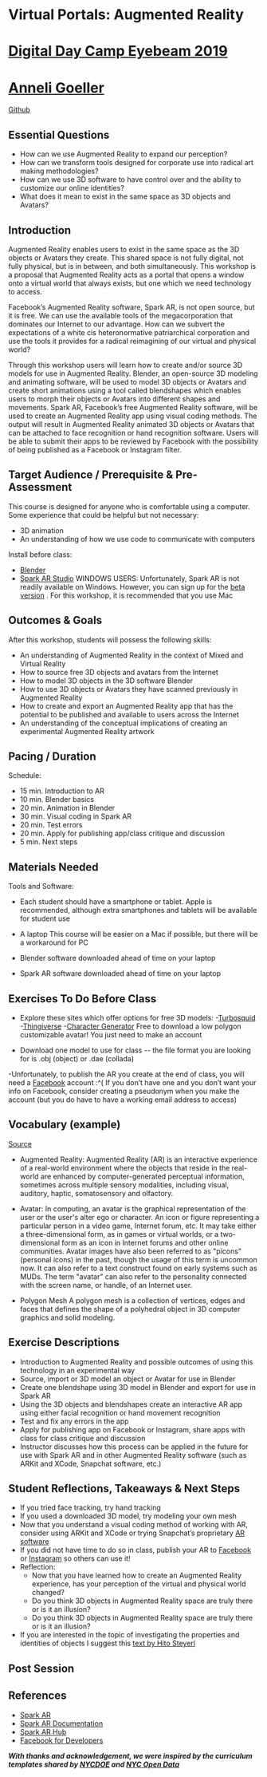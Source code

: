 # Virtual Portals: Augmented Reality
# [Digital Day Camp Eyebeam 2019](https://www.eyebeam.org/2019-digital-day-camp)
# [Anneli Goeller](http://anneligoeller.net)
[Github](github/anneligoeller)

## Essential Questions
- How can we use Augmented Reality to expand our perception?
- How can we transform tools designed for corporate use into radical art making methodologies?
- How can we use 3D software to have control over and the ability to customize our online identities?
- What does it mean to exist in the same space as 3D objects and Avatars?

## Introduction
Augmented Reality enables users to exist in the same space as the 3D objects or Avatars they create. This shared space is not fully digital, not fully physical, but is in between, and both simultaneously. This workshop is a proposal that Augmented Reality acts as a portal that opens a window onto a virtual world that always exists, but one which we need technology to access.

Facebook’s Augmented Reality software, Spark AR, is not open source, but it is free. We can use the available tools of the megacorporation that dominates our Internet to our advantage. How can we subvert the expectations of a white cis heteronormative patriarchical corporation and use the tools it provides for a radical reimagining of our virtual and physical world?

Through this workshop users will learn how to create and/or source 3D models for use in Augmented Reality. Blender, an open-source 3D modeling and animating software, will be used to model 3D objects or Avatars and create short animations using a tool called blendshapes which enables users to morph their objects or Avatars into different shapes and movements. Spark AR, Facebook’s free Augmented Reality software, will be used to create an Augmented Reality app using visual coding methods. The output will result in Augmented Reality animated 3D objects or Avatars that can be attached to face recognition or hand recognition software. Users will be able to submit their apps to be reviewed by Facebook with the possibility of being published as a Facebook or Instagram filter.

## Target Audience / Prerequisite & Pre-Assessment
This course is designed for anyone who is comfortable using a computer. Some experience that could be helpful but not necessary:
- 3D animation
- An understanding of how we use code to communicate with computers

Install before class:
- [Blender](https://www.blender.org/download/)
- [Spark AR Studio](https://sparkar.facebook.com/ar-studio/download)
WINDOWS USERS: Unfortunately, Spark AR is not readily available on Windows. However, you can sign up for the [beta version](https://www.facebook.com/arp/sparkar/windows-alpha?utm_source=social_facebook_&utm_medium=sparkar&utm_campaign=organic&utm_content=post-url&utm_offering=augmented_reality&utm_product=windows_alpha_120518&fbclid=IwAR1wVRidZXvL5IxxKjt9HFoie9kXRvUaQc4SGFx8qAuXk5vfWNRpffWLLeA) .
For this workshop, it is recommended that you use Mac

## Outcomes & Goals
After this workshop, students will possess the following skills:
* An understanding of Augmented Reality in the context of Mixed and Virtual Reality
* How to source free 3D objects and avatars from the Internet
* How to model 3D objects in the 3D software Blender
* How to use 3D objects or Avatars they have scanned previously in Augmented Reality
* How to create and export an Augmented Reality app that has the potential to be published and available to users across the Internet
* An understanding of the conceptual implications of creating an experimental Augmented Reality artwork

## Pacing / Duration
Schedule:
- 15 min. Introduction to AR
- 10 min. Blender basics
- 20 min. Animation in Blender
- 30 min. Visual coding in Spark AR
- 20 min. Test errors
- 20 min. Apply for publishing app/class critique and discussion
- 5 min. Next steps

## Materials Needed
Tools and Software:
- Each student should have a smartphone or tablet.
Apple is recommended, although extra smartphones and tablets will be available for student use

- A laptop
This course will be easier on a Mac if possible, but there will be a workaround for PC

- Blender software downloaded ahead of time on your laptop

- Spark AR software downloaded ahead of time on your laptop

## Exercises To Do Before Class
- Explore these sites which offer options for free 3D models:
      -[Turbosquid](https://www.turbosquid.com)
      -[Thingiverse](https://www.thingiverse.com)
      -[Character Generator](https://charactergenerator.autodesk.com/) Free to download a low polygon customizable avatar! You just need to make an account

- Download one model to use for class -- the file format you are looking for is .obj (object) or .dae (collada)

-Unfortunately, to publish the AR you create at the end of class, you will need a [Facebook](https://www.facebook.com/) account :^(
If you don’t have one and you don’t want your info on Facebook, consider creating a pseudonym when you make the account (but you do have to have a working email address to access)

## Vocabulary (example)
[Source](https://en.wikipedia.org/)
- Augmented Reality: Augmented Reality (AR) is an interactive experience of a real-world environment where the objects that reside in the real-world are enhanced by computer-generated perceptual information, sometimes across multiple sensory modalities, including visual, auditory, haptic, somatosensory and olfactory.

- Avatar: In computing, an avatar is the graphical representation of the user or the user's alter ego or character. An icon or figure representing a particular person in a video game, Internet forum, etc. It may take either a three-dimensional form, as in games or virtual worlds, or a two-dimensional form as an icon in Internet forums and other online communities. Avatar images have also been referred to as "picons" (personal icons) in the past, though the usage of this term is uncommon now. It can also refer to a text construct found on early systems such as MUDs. The term "avatar" can also refer to the personality connected with the screen name, or handle, of an Internet user.

- Polygon Mesh
A polygon mesh is a collection of vertices, edges and faces that defines the shape of a polyhedral object in 3D computer graphics and solid modeling.

## Exercise Descriptions
- Introduction to Augmented Reality and possible outcomes of using this technology in an experimental way
- Source, import or 3D model an object or Avatar for use in Blender
- Create one blendshape using 3D model in Blender and export for use in Spark AR
- Using the 3D objects and blendshapes create an interactive AR app using either facial recognition or hand movement recognition
- Test and fix any errors in the app
- Apply for publishing app on Facebook or Instagram, share apps with class for class critique and discussion
- Instructor discusses how this process can be applied in the future for use with Spark AR and in other Augmented Reality software (such as ARKit and XCode, Snapchat software, etc.)

## Student Reflections, Takeaways & Next Steps
- If you tried face tracking, try hand tracking
- If you used a downloaded 3D model, try modeling your own mesh
- Now that you understand a visual coding method of working with AR, consider using ARKit and XCode or trying Snapchat’s proprietary [AR software](https://lensstudio.snapchat.com/)
- If you did not have time to do so in class, publish your AR to [Facebook](https://facebook.com/) or [Instagram](https://instagram.com/) so others can use it!
- Reflection:
    - Now that you have learned how to create an Augmented Reality experience, has your perception of the virtual and physical world changed?
    - Do you think 3D objects in Augmented Reality space are truly there or is it an illusion?
    - Do you think 3D objects in Augmented Reality space are truly there or is it an illusion?
- If you are interested in the topic of investigating the properties and identities of objects I suggest this [text by Hito Steyerl](https://www.e-flux.com/journal/15/61298/a-thing-like-you-and-me/)

## Post Session
## References
- [Spark AR](https://sparkar.facebook.com/ar-studio/features?utm_source=Google&utm_medium=PaidSearch&utm_campaign=%2A%2ALP+-+TM+-+Spark+AR+-+US&utm_adgroup=Spark+Studio+AR&utm_keyword=%2Bspark%20%2Bstudio%20%2Bar&utm_offering=AR&utm_Product=ARStudio&gclid=EAIaIQobChMIhYvEws2a4wIVTtbACh3FdwCTEAAYASAAEgLF1_D_BwE)
- [Spark AR Documentation](https://developers.facebook.com/docs/ar-studio)
- [Spark AR Hub](https://www.facebook.com/sparkarhub/)
- [Facebook for Developers](https://developers.facebook.com/docs/ar-studio)


***With thanks and acknowledgement, we were inspired by the curriculum templates shared by [NYCDOE](http://blueprint.cs4all.nyc/units/40/) and [NYC Open Data](https://github.com/datapolitan/Data_Analytics_Classes/blob/gh-pages/Excel_Tools_Summarizing_Data.md)***
